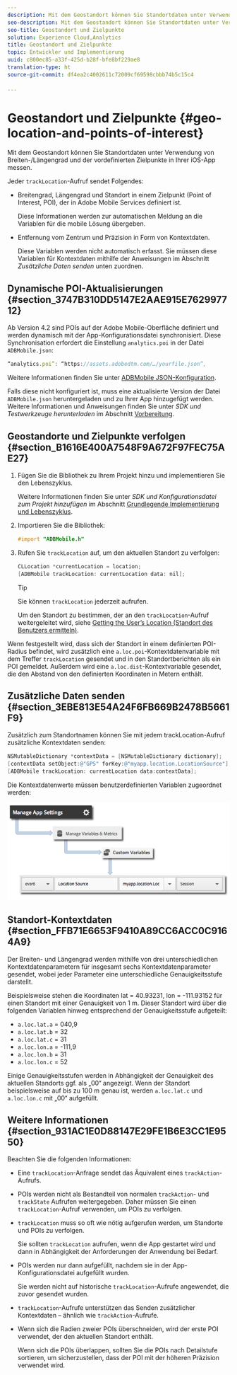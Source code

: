 ```yaml
---
description: Mit dem Geostandort können Sie Standortdaten unter Verwendung von Breiten-/Längengrad und der vordefinierten Zielpunkte in Ihrer iOS-App messen.
seo-description: Mit dem Geostandort können Sie Standortdaten unter Verwendung von Breiten-/Längengrad und der vordefinierten Zielpunkte in Ihrer iOS-App messen.
seo-title: Geostandort und Zielpunkte
solution: Experience Cloud,Analytics
title: Geostandort und Zielpunkte
topic: Entwickler und Implementierung
uuid: c800ec85-a33f-425d-b28f-bfe8bf229ae8
translation-type: ht
source-git-commit: df4ea2c4002611c72009cf69598cbbb74b5c15c4

---
```



# Geostandort und Zielpunkte {#geo-location-and-points-of-interest}

Mit dem Geostandort können Sie Standortdaten unter Verwendung von Breiten-/Längengrad und der vordefinierten Zielpunkte in Ihrer iOS-App messen.

Jeder `trackLocation`-Aufruf sendet Folgendes:

* Breitengrad, Längengrad und Standort in einem Zielpunkt (Point of Interest, POI), der in Adobe Mobile Services definiert ist.

   Diese Informationen werden zur automatischen Meldung an die Variablen für die mobile Lösung übergeben.

* Entfernung vom Zentrum und Präzision in Form von Kontextdaten.

   Diese Variablen werden nicht automatisch erfasst. Sie müssen diese Variablen für Kontextdaten mithilfe der Anweisungen im Abschnitt *Zusätzliche Daten senden* unten zuordnen.

## Dynamische POI-Aktualisierungen {#section_3747B310DD5147E2AAE915E762997712}

Ab Version 4.2 sind POIs auf der Adobe Mobile-Oberfläche definiert und werden dynamisch mit der App-Konfigurationsdatei synchronisiert. Diese Synchronisation erfordert die Einstellung `analytics.poi` in der Datei `ADBMobile.json`:

```js
“analytics.poi”: “https://assets.adobedtm.com/…/yourfile.json”,
```

Weitere Informationen finden Sie unter [ADBMobile JSON-Konfiguration](/help/ios/configuration/json-config/json-config.md).

Falls diese nicht konfiguriert ist, muss eine aktualisierte Version der Datei `ADBMobile.json` heruntergeladen und zu Ihrer App hinzugefügt werden. Weitere Informationen und Anweisungen finden Sie unter *SDK und Testwerkzeuge herunterladen* im Abschnitt [Vorbereitung](/help/ios/getting-started/requirements.md).

## Geostandorte und Zielpunkte verfolgen {#section_B1616E400A7548F9A672F97FEC75AE27}

1. Fügen Sie die Bibliothek zu Ihrem Projekt hinzu und implementieren Sie den Lebenszyklus.

   Weitere Informationen finden Sie unter *SDK und Konfigurationsdatei zum Projekt hinzufügen* im Abschnitt [Grundlegende Implementierung und Lebenszyklus](/help/ios/getting-started/dev-qs.md).
1. Importieren Sie die Bibliothek:

   ```objective-c
   #import "ADBMobile.h"
   ```

1. Rufen Sie `trackLocation` auf, um den aktuellen Standort zu verfolgen:

   ```objective-c
   CLLocation *currentLocation = location; 
   [ADBMobile trackLocation: currentLocation data: nil]; 
   ```

   >[!TIP]
   >
   >Sie können `trackLocation` jederzeit aufrufen.

   Um den Standort zu bestimmen, der an den `trackLocation`-Aufruf weitergeleitet wird, siehe [Getting the User’s Location (Standort des Benutzers ermitteln)](https://developer.apple.com/Library/ios/documentation/UserExperience/Conceptual/LocationAwarenessPG/CoreLocation/CoreLocation.html).

Wenn festgestellt wird, dass sich der Standort in einem definierten POI-Radius befindet, wird zusätzlich eine `a.loc.poi`-Kontextdatenvariable mit dem Treffer `trackLocation` gesendet und in den Standortberichten als ein POI gemeldet. Außerdem wird eine `a.loc.dist`-Kontextvariable gesendet, die den Abstand von den definierten Koordinaten in Metern enthält.

## Zusätzliche Daten senden {#section_3EBE813E54A24F6FB669B2478B5661F9}

Zusätzlich zum Standortnamen können Sie mit jedem trackLocation-Aufruf zusätzliche Kontextdaten senden:

```objective-c
NSMutableDictionary *contextData = [NSMutableDictionary dictionary]; 
[contextData setObject:@"GPS" forKey:@"myapp.location.LocationSource"]; 
[ADBMobile trackLocation: currentLocation data:contextData];
```

Die Kontextdatenwerte müssen benutzerdefinierten Variablen zugeordnet werden:

![](assets/map-location-context-data.png)

## Standort-Kontextdaten {#section_FFB71E6653F9410A89CC6ACC0C9164A9}

Der Breiten- und Längengrad werden mithilfe von drei unterschiedlichen Kontextdatenparametern für insgesamt sechs Kontextdatenparameter gesendet, wobei jeder Parameter eine unterschiedliche Genauigkeitsstufe darstellt.

Beispielsweise stehen die Koordinaten lat = 40.93231, lon = -111.93152 für einen Standort mit einer Genauigkeit von 1 m. Dieser Standort wird über die folgenden Variablen hinweg entsprechend der Genauigkeitsstufe aufgeteilt:

* `a.loc.lat.a` = 040,9
* `a.loc.lat.b` = 32
* `a.loc.lat.c` = 31
* `a.loc.lon.a` = -111,9
* `a.loc.lon.b` = 31
* `a.loc.lon.c` = 52

Einige Genauigkeitsstufen werden in Abhängigkeit der Genauigkeit des aktuellen Standorts ggf. als „00“ angezeigt. Wenn der Standort beispielsweise auf bis zu 100 m genau ist, werden `a.loc.lat.c` und `a.loc.lon.c` mit „00“ aufgefüllt.

## Weitere Informationen {#section_931AC1E0D88147E29FE1B6E3CC1E9550}

Beachten Sie die folgenden Informationen:

* Eine `trackLocation`-Anfrage sendet das Äquivalent eines `trackAction`-Aufrufs.

* POIs werden nicht als Bestandteil von normalen `trackAction`- und `trackState` Aufrufen weitergegeben. Daher müssen Sie einen `trackLocation`-Aufruf verwenden, um POIs zu verfolgen.

* `trackLocation` muss so oft wie nötig aufgerufen werden, um Standorte und POIs zu verfolgen.

   Sie sollten `trackLocation` aufrufen, wenn die App gestartet wird und dann in Abhängigkeit der Anforderungen der Anwendung bei Bedarf.

* POIs werden nur dann aufgefüllt, nachdem sie in der App-Konfigurationsdatei aufgefüllt wurden.

   Sie werden nicht auf historische `trackLocation`-Aufrufe angewendet, die zuvor gesendet wurden.
* `trackLocation`-Aufrufe unterstützen das Senden zusätzlicher Kontextdaten – ähnlich wie `trackAction`-Aufrufe.

* Wenn sich die Radien zweier POIs überschneiden, wird der erste POI verwendet, der den aktuellen Standort enthält.

   Wenn sich die POIs überlappen, sollten Sie die POIs nach Detailstufe sortieren, um sicherzustellen, dass der POI mit der höheren Präzision verwendet wird.


